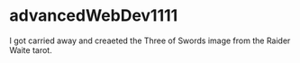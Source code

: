 # advancedWebDev1111
I got carried away and creaeted the Three of Swords image from the Raider Waite tarot.
